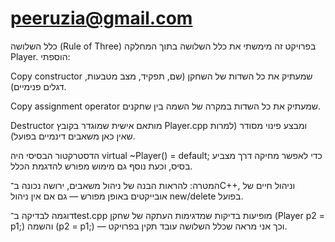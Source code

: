 # peeruzia@gmail.com
 כלל השלושה (Rule of Three)
בפרויקט זה מימשתי את כלל השלושה בתוך המחלקה Player.
הוספתי:

Copy constructor שמעתיק את כל השדות של השחקן (שם, תפקיד, מצב מטבעות, דגלים פנימיים).

Copy assignment operator שמעתיק את כל השדות במקרה של השמה בין שחקנים.

Destructor מותאם אישית שמוגדר בקובץ Player.cpp ומבצע פינוי מסודר (למרות שאין כאן משאבים דינמיים בפועל).

הדסטרקטור הבסיסי היה virtual ~Player() = default; כדי לאפשר מחיקה דרך מצביע בסיס, וכעת נוסף גם מימוש מפורש להדגמת הכלל.

המטרה: להראות הבנה של ניהול משאבים, ירושה נכונה ב־C++, וניהול חיים של אובייקטים באופן מפורש — גם אם אין ניהול new/delete בפועל.

דוגמה לבדיקה
ב־test.cpp מופיעות בדיקות שמדגימות העתקה של שחקן (Player p2 = p1;) והשמה (p2 = p1;) — וכך אני מראה שכלל השלושה עובד תקין בפרויקט.

